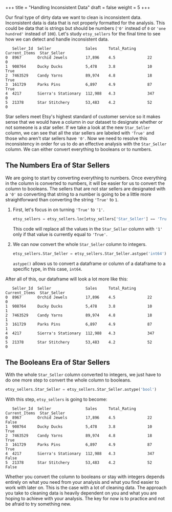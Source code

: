 +++
title = "Handling Inconsistent Data"
draft = false
weight = 5
+++

Our final type of dirty data we want to clean is inconsistent data. Inconsistent data is data that is not properly formatted for the analysis. This could be data that is strings but should be numbers (`'0'` instead of `0` or `'one hundred'` instead of `100`). Let's study `etsy_sellers` for the final time to see how we can detect and handle inconsistent data. 

```console
   Seller_Id  Seller               Sales     Total_Rating     Current_Items  Star_Seller
0  8967       Orchid Jewels        17,896    4.5              22             0 
1  908764     Ducky Ducks          5,478     3.8              10             True 
2  7463529    Candy Yarns          89,974    4.8              18             True 
3  161729     Parks Pins           6,897     4.9              87             True
4  4217       Sierra's Stationary  112,988   4.3              347            0
5  21378      Star Stitchery       53,483    4.2              52             0
```

Star sellers meet Etsy's highest standard of customer service so it makes sense that we would have a column in our dataset to designate whether or not someone is a star seller. If we take a look at the new `Star_Seller` column, we can see that all the star sellers are labeled with `'True'` and those who aren't star sellers have `'0'`. Now we need to resolve this inconsistency in order for us to do an effective analysis with the `Star_Seller` column. We can either convert everything to booleans or to numbers.

## The Numbers Era of Star Sellers

We are going to start by converting everything to numbers. Once everything in the column is converted to numbers, it will be easier for us to convert the column to booleans. The sellers that are not star sellers are designated with a `'0'` so converting that string to a number is going to be a little more straightforward than converting the string `'True'` to `1`.

1. First, let's focus in on turning `'True'` to `'1'`.

   ```python
   etsy_sellers = etsy_sellers.loc[etsy_sellers['Star_Seller'] == 'True'] = '1'
   ```

   This code will replace all the values in the `Star_Seller` column with `'1'` only if that value is currently equal to `'True'`.

1. We can now convert the whole `Star_Seller` column to integers.

   ```python
   etsy_sellers.Star_Seller = etsy_sellers.Star_Seller.astype('int64')
   ```

   `astype()` allows us to convert a dataframe or column of a dataframe to a specific type, in this case, `int64`.

After all of this, our dataframe will look a lot more like this:

```console
   Seller_Id  Seller               Sales     Total_Rating     Current_Items  Star_Seller
0  8967       Orchid Jewels        17,896    4.5              22             0 
1  908764     Ducky Ducks          5,478     3.8              10             1 
2  7463529    Candy Yarns          89,974    4.8              18             1 
3  161729     Parks Pins           6,897     4.9              87             1
4  4217       Sierra's Stationary  112,988   4.3              347            0
5  21378      Star Stitchery       53,483    4.2              52             0
```

## The Booleans Era of Star Sellers

With the whole `Star_Seller` column converted to integers, we just have to do one more step to convert the whole column to booleans.

```python
etsy_sellers.Star_Seller = etsy_sellers.Star_Seller.astype('bool')
```

With this step, `etsy_sellers` is going to become:

```console
   Seller_Id  Seller               Sales     Total_Rating     Current_Items  Star_Seller
0  8967       Orchid Jewels        17,896    4.5              22             False
1  908764     Ducky Ducks          5,478     3.8              10             True 
2  7463529    Candy Yarns          89,974    4.8              18             True 
3  161729     Parks Pins           6,897     4.9              87             True
4  4217       Sierra's Stationary  112,988   4.3              347            False
5  21378      Star Stitchery       53,483    4.2              52             False
```

Whether you convert the column to booleans or stay with integers depends entirely on what you need from your analysis and what you find easier to work with later on. This is the case with a lot of cleaning data. The approach you take to cleaning data is heavily dependent on you and what you are hoping to achieve with your analysis. The key for now is to practice and not be afraid to try something new.